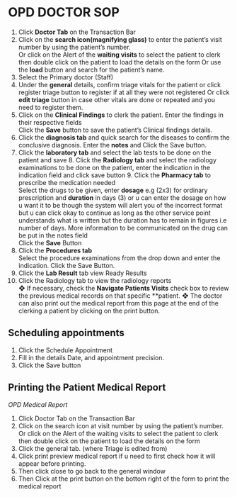 # OPD DOCTOR SOP  
1. Click **Doctor Tab** on the Transaction Bar  
2. Click on the **search icon(magnifying glass)** to enter the patient’s visit number by  using the patient’s number.  
Or click on the Alert of the **waiting visits** to select the patient to clerk then double  click on the patient to load the details on the form 
Or use the **load** button and search for the patient’s name. 
3. Select the Primary doctor (Staff) 
4. Under the **general** details, confirm triage vitals for the patient or click register triage  button to register if at all they were not registered 
Or click **edit triage** button in case other vitals are done or repeated and you need to  register them. 
5. Click on the **Clinical Findings** to clerk the patient. 
Enter the findings in their respective fields  
Click the **Save** button to save the patient’s Clinical findings details. 
6. Click the **diagnosis tab** and quick search for the diseases to confirm the conclusive  diagnosis. 
Enter the **notes** and Click the Save button. 
7. Click the **laboratory tab** and select the lab tests to be done on the patient and save  8. Click the **Radiology tab** and select the radiology examinations to be done on the  patient, enter the indication in the indication field and click save button  9. Click the **Pharmacy tab** to prescribe the medication needed  
Select the drugs to be given, enter **dosage** e.g (2x3) for ordinary prescription and  **duration** in days (3) or u can enter the dosage on how u want it to be though the  system will alert you of the incorrect format but u can click okay to continue as long  as the other service point understands what is written but the duration has to  remain in figures i.e number of days. More information to be communicated on the  drug can be put in the notes field  
Click the **Save** Button  
10. Click the **Procedures tab**  
Select the procedure examinations from the drop down and enter the indication.  Click the Save Button.  
11. Click the **Lab Result** tab view Ready Results  
12. Click the Radiology tab to view the radiology reports  
❖ If necessary, check the **Navigate Patients Visits** check box to review the previous medical records on that specific **patient. 
❖ The doctor can also print out the medical report from this page at the end of the  clerking a patient by clicking on the print button. 
 
## Scheduling appointments  
1) Click the Schedule Appointment  
2) Fill in the details Date, and appointment precision.  
3) Click the Save button  
 ## Printing the Patient Medical Report  
*OPD Medical Report* 
1. Click Doctor Tab on the Transaction Bar  
2. Click on the search icon at visit number by using the patient’s number. Or click on  the Alert of the waiting visits to select the patient to clerk then double click on the  patient to load the details on the form 
3. Click the general tab. (where Triage is edited from) 
4. Click print preview medical report if u need to first check how it will appear before  printing. 
5. Then click close to go back to the general window 
6. Then Click at the print button on the bottom right of the form to print the medical  report

